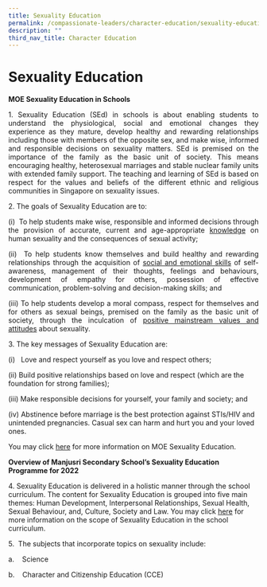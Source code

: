 ```yaml
---
title: Sexuality Education
permalink: /compassionate-leaders/character-education/sexuality-education/
description: ""
third_nav_title: Character Education
---
```

# Sexuality Education

**MOE Sexuality Education in Schools**

<p style="text-align: justify;">1. Sexuality Education (SEd) in schools is about enabling students to understand the physiological, social and emotional changes they experience as they mature, develop healthy and rewarding relationships including those with members of the opposite sex, and make wise, informed and responsible decisions on sexuality matters. SEd is premised on the importance of the family as the basic unit of society. This means encouraging healthy, heterosexual marriages and stable nuclear family units with extended family support. The teaching and learning of SEd is based on respect for the values and beliefs of the different ethnic and religious communities in Singapore on sexuality issues.</p>

2\. The goals of Sexuality Education are to:

<p style="text-align: justify;">(i)  To help students make wise, responsible and informed decisions through the provision of accurate, current and age-appropriate <u>knowledge</u> on human sexuality and the consequences of sexual activity;</p>

<p style="text-align: justify;">(ii)  To help students know themselves and build healthy and rewarding relationships through the acquisition of <u>social and emotional skills</u> of self-awareness, management of their thoughts, feelings and behaviours, development of empathy for others, possession of effective communication, problem-solving and decision-making skills; and</p>

<p style="text-align: justify;">(iii) To help students develop a moral compass, respect for themselves and for others as sexual beings, premised on the family as the basic unit of society, through the inculcation of <u>positive mainstream values and attitudes</u> about sexuality.</p>

3\. The key messages of Sexuality Education are:

(i)   Love and respect yourself as you love and respect others;

(ii) Build positive relationships based on love and respect (which are the foundation for strong families);

(iii) Make responsible decisions for yourself, your family and society; and

(iv) Abstinence before marriage is the best protection against STIs/HIV and unintended pregnancies. Casual sex can harm and hurt you and your loved ones.

You may click [here](https://www.moe.gov.sg/programmes/sexuality-education) for more information on MOE Sexuality Education. 

**Overview of Manjusri Secondary School’s Sexuality Education Programme for 2022**

4\. Sexuality Education is delivered in a holistic manner through the school curriculum. The content for Sexuality Education is grouped into five main themes: Human Development, Interpersonal Relationships, Sexual Health, Sexual Behaviour, and, Culture, Society and Law. You may click [here](https://www.moe.gov.sg/programmes/sexuality-education/scope-and-teaching-approach) for more information on the scope of Sexuality Education in the school curriculum.

5.  The subjects that incorporate topics on sexuality include:

a.    Science

b.    Character and Citizenship Education (CCE)